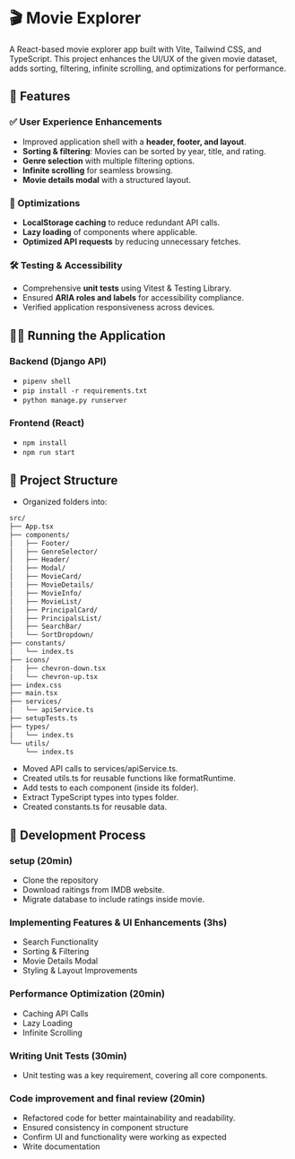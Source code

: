 # 🎬 Movie Explorer

A React-based movie explorer app built with Vite, Tailwind CSS, and TypeScript. This project enhances the UI/UX of the given movie dataset, adds sorting, filtering, infinite scrolling, and optimizations for performance.

## 🚀 Features

### ✅ User Experience Enhancements
- Improved application shell with a **header, footer, and layout**.
- **Sorting & filtering**: Movies can be sorted by year, title, and rating.
- **Genre selection** with multiple filtering options.
- **Infinite scrolling** for seamless browsing.
- **Movie details modal** with a structured layout.

### 🔧 Optimizations
- **LocalStorage caching** to reduce redundant API calls.
- **Lazy loading** of components where applicable.
- **Optimized API requests** by reducing unnecessary fetches.

### 🛠️ Testing & Accessibility
- Comprehensive **unit tests** using Vitest & Testing Library.
- Ensured **ARIA roles and labels** for accessibility compliance.
- Verified application responsiveness across devices.

## 🏃‍♂️ Running the Application

### Backend (Django API)
- `pipenv shell`
- `pip install -r requirements.txt`
- `python manage.py runserver`

### Frontend (React)
- `npm install`
- `npm run start`

## 📌 Project Structure
- Organized folders into:

```txt
src/
├── App.tsx
├── components/
│   ├── Footer/
│   ├── GenreSelector/
│   ├── Header/
│   ├── Modal/
│   ├── MovieCard/
│   ├── MovieDetails/
│   ├── MovieInfo/
│   ├── MovieList/
│   ├── PrincipalCard/
│   ├── PrincipalsList/
│   ├── SearchBar/
│   └── SortDropdown/
├── constants/
│   └── index.ts
├── icons/
│   ├── chevron-down.tsx
│   └── chevron-up.tsx
├── index.css
├── main.tsx
├── services/
│   └── apiService.ts
├── setupTests.ts
├── types/
│   └── index.ts
└── utils/
    └── index.ts
```

- Moved API calls to services/apiService.ts.
- Created utils.ts for reusable functions like formatRuntime.
- Add tests to each component (inside its folder).
- Extract TypeScript types into types folder. 
- Created constants.ts for reusable data.

## 📝 Development Process

### setup (20min)
- Clone the repository
- Download raitings from IMDB website.
- Migrate database to include ratings inside movie.

### Implementing Features & UI Enhancements (3hs)
- Search Functionality	
- Sorting & Filtering	
- Movie Details Modal	
- Styling & Layout Improvements

### Performance Optimization (20min)
- Caching API Calls
- Lazy Loading	
- Infinite Scrolling	

### Writing Unit Tests (30min)
- Unit testing was a key requirement, covering all core components.

### Code improvement and final review (20min)
- Refactored code for better maintainability and readability.
- Ensured consistency in component structure
- Confirm UI and functionality were working as expected
- Write documentation
